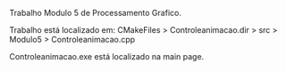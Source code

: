 Trabalho Modulo 5 de Processamento Grafico.

Trabalho está localizado em: CMakeFiles > Controleanimacao.dir > src > Modulo5 > Controleanimacao.cpp

Controleanimacao.exe está localizado na main page.
